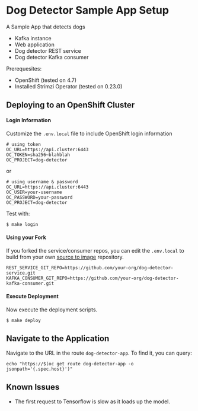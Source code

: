 Dog Detector Sample App Setup
=======================

A Sample App that detects dogs

- Kafka instance
- Web application
- Dog detector REST service
- Dog detector Kafka consumer

Prerequesites:
- OpenShift (tested on 4.7)
- Installed Strimzi Operator (tested on 0.23.0)

## Deploying to an OpenShift Cluster

#### Login Information
Customize the `.env.local` file to include OpenShift login information
```.dotenv
# using token
OC_URL=https://api.cluster:6443
OC_TOKEN=sha256~blahblah
OC_PROJECT=dog-detector
```
or 
```.dotenv
# using username & password
OC_URL=https://api.cluster:6443
OC_USER=your-username
OC_PASSWORD=your-password
OC_PROJECT=dog-detector
```

Test with:
```shell script
$ make login
```


#### Using your Fork
If you forked the service/consumer repos, you can edit the `.env.local` to build from your own [source to image](https://github.com/openshift/source-to-image) repository.
```.dotenv
REST_SERVICE_GIT_REPO=https://github.com/your-org/dog-detector-service.git
KAFKA_CONSUMER_GIT_REPO=https://github.com/your-org/dog-detector-kafka-consumer.git
```

#### Execute Deployment
Now execute the deployment scripts.
```shell script
$ make deploy
```

## Navigate to the Application
Navigate to the URL in the route `dog-detector-app`.  To find it, you can query:
```shell
echo "https://$(oc get route dog-detector-app -o jsonpath='{.spec.host}')"
```

## Known Issues
- The first request to Tensorflow is slow as it loads up the model.